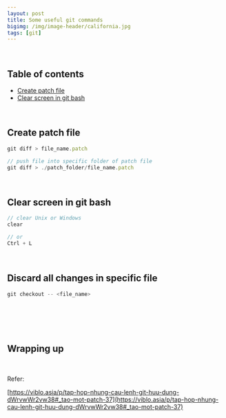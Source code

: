```yaml
---
layout: post
title: Some useful git commands
bigimg: /img/image-header/california.jpg
tags: [git]
---
```





<br>

## Table of contents
- [Create patch file](#create-patch-file) 
- [Clear screen in git bash](#clear-screen-in-git-bash)


<br>

## Create patch file

```javascript
git diff > file_name.patch

// push file into specific folder of patch file
git diff > ./patch_folder/file_name.patch
```

<br>

## Clear screen in git bash

```javascript
// clear Unix or Windows
clear

// or
Ctrl + L
```

<br>

## Discard all changes in specific file

```javascript
git checkout -- <file_name>
```

<br>

## 


<br>

## Wrapping up



<br>

Refer:

[https://viblo.asia/p/tap-hop-nhung-cau-lenh-git-huu-dung-dWrvwWr2vw38#_tao-mot-patch-37](https://viblo.asia/p/tap-hop-nhung-cau-lenh-git-huu-dung-dWrvwWr2vw38#_tao-mot-patch-37)